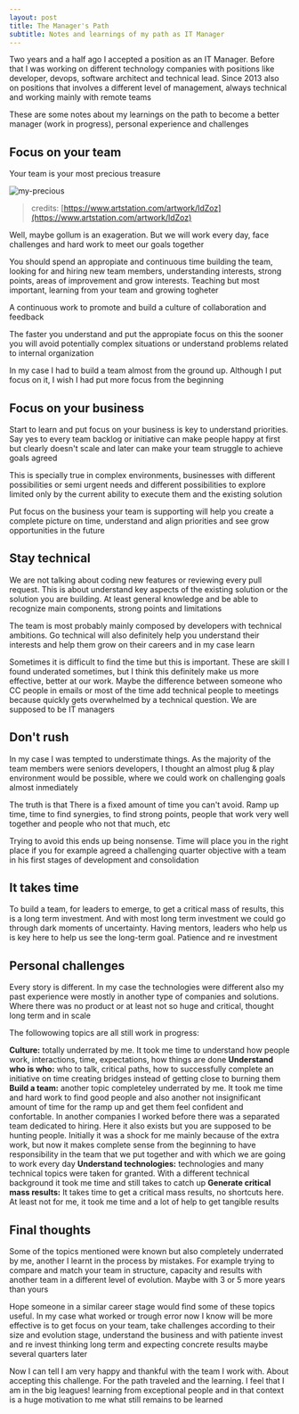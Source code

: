 ```yaml
---
layout: post
title: The Manager's Path
subtitle: Notes and learnings of my path as IT Manager
---
```


Two years and a half ago I accepted a position as an IT Manager. Before that I was working on different technology companies with positions like developer, devops, software architect and technical lead. Since 2013 also on positions that involves a different level of management, always technical and working mainly with remote teams 

These are some notes about my learnings on the path to become a better manager (work in progress), personal experience and challenges

## Focus on your team

Your team is your most precious treasure

![my-precious](https://cdna.artstation.com/p/assets/images/images/007/415/052/large/renita-alcordo-ahhhhh-2.jpg)
> credits: [https://www.artstation.com/artwork/ldZoz](https://www.artstation.com/artwork/ldZoz)

Well, maybe gollum is an exageration. But we will work every day, face challenges and hard work to meet our goals together

You should spend an appropiate and continuous time building the team, looking for and hiring new team members, understanding interests, strong points, areas of improvement and grow interests. Teaching but most important, learning from your team and growing togheter

A continuous work to promote and build a culture of collaboration and feedback

The faster you understand and put the appropiate focus on this the sooner you will avoid potentially complex situations or understand problems related to internal organization

In my case I had to build a team almost from the ground up. Although I put focus on it, I wish I had put more focus from the beginning

## Focus on your business

Start to learn and put focus on your business is key to understand priorities. Say yes to every team backlog or initiative can make people happy at first but clearly doesn't scale and later can make your team struggle to achieve goals agreed

This is specially true in complex environments, businesses with different possibilities or semi urgent needs and different possibilities to explore limited only by the current ability to execute them and the existing solution 

Put focus on the business your team is supporting will help you create a complete picture on time, understand and align priorities and see grow opportunities in the future

## Stay technical 

We are not talking about coding new features or reviewing every pull request. This is about understand key aspects of the existing solution or the solution you are building. At least general knowledge and be able to recognize main components, strong points and limitations

The team is most probably mainly composed by developers with technical ambitions. Go technical will also definitely help you understand their interests and help them grow on their careers and in my case learn

Sometimes it is difficult to find the time but this is important. These are skill I found underated sometimes, but I think this definitely make us more effective, better at our work. Maybe the difference between someone who CC people in emails or most of the time add technical people to meetings because quickly gets overwhelmed by a technical question.  We are supposed to be IT managers

## Don't rush

In my case I was tempted to understimate things. As the majority of the team members were seniors developers, I thought an almost plug & play environment would be possible, where we could work on challenging goals almost inmediately

The truth is that There is a fixed amount of time you can't avoid. Ramp up time, time to find synergies, to find strong points, people that work very well together and people who not that much, etc

Trying to avoid this ends up being nonsense. Time will place you in the right place if you for example agreed a challenging quarter objective with a team in his first stages of development and consolidation

## It takes time

To build a team, for leaders to emerge, to get a critical mass of results, this is a long term investment. And with most long term investment we could go through dark moments of uncertainty. Having mentors, leaders who help us is key here to help us see the long-term goal. Patience and re investment

## Personal challenges

Every story is different. In my case the technologies were different also my past experience were mostly in another type of companies and solutions. Where there was no product or at least not so huge and critical, thought long term and in scale

The followowing topics are all still work in progress:

**Culture:** totally underrated by me. It took me time to understand how people work, interactions, time, expectations, how things are done
**Understand who is who:** who to talk, critical paths, how to successfully complete an initiative on time creating bridges instead of getting close to burning them 
**Build a team:** another topic completeley underrated by me. It took me time and hard work to find good people and also another not insignificant amount of time for the ramp up and get them feel confident and confortable. In another companies I worked before there was a separated team dedicated to hiring. Here it also exists but you are supposed to be hunting people. Initially it was a shock for me mainly because of the extra work, but now it makes complete sense from the beginning to have responsibility in the team that we put together and with which we are going to work every day
**Understand technologies:** technologies and many technical topics were taken for granted. With a different technical background it took me time and still takes to catch up 
**Generate critical mass results:** It takes time to get a critical mass results, no shortcuts here. At least not for me, it took me time and a lot of help to get tangible results

## Final thoughts

Some of the topics mentioned were known but also completely underrated by me, another I learnt in the process by mistakes. For example trying to compare and match your team in structure, capacity and results with another team in a different level of evolution. Maybe with 3 or 5 more years than yours

Hope someone in a similar career stage would find some of these topics useful. In my case what worked or trough error now I know will be more effective is to get focus on your team, take challenges according to their size and evolution stage, understand the business and with patiente invest and re invest thinking long term and expecting concrete results maybe several quarters later

Now I can tell I am very happy and thankful with the team I work with. About accepting this challenge. For the path traveled and the learning. I feel that I am in the big leagues! learning from exceptional people and in that context is a huge motivation to me what still remains to be learned
